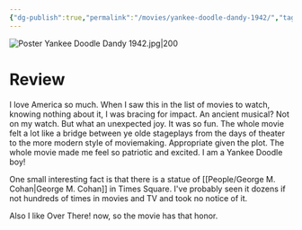 ```yaml
---
{"dg-publish":true,"permalink":"/movies/yankee-doodle-dandy-1942/","tags":["movies"],"created":"2023-12-01","updated":"2024-10-11"}
---
```



![Poster Yankee Doodle Dandy 1942.jpg|200](/img/user/Attachments/Poster%20Yankee%20Doodle%20Dandy%201942.jpg)

# Review

I love America so much. When I saw this in the list of movies to watch, knowing nothing about it, I was bracing for impact. An ancient musical? Not on my watch. But what an unexpected joy. It was so fun. The whole movie felt a lot like a bridge between ye olde stageplays from the days of theater to the more modern style of moviemaking. Appropriate given the plot. The whole movie made me feel so patriotic and excited. I am a Yankee Doodle boy!

One small interesting fact is that there is a statue of [[People/George M. Cohan\|George M. Cohan]] in Times Square. I've probably seen it dozens if not hundreds of times in movies and TV and took no notice of it.

Also I like Over There! now, so the movie has that honor.
